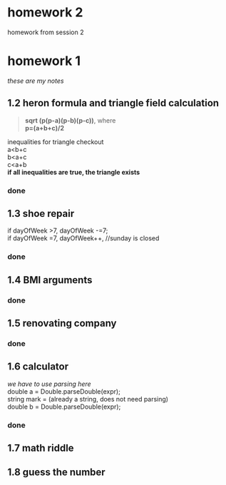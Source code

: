 # homework 2  
homework from session 2

# homework 1
*these are my notes*

## 1.2 heron formula and triangle field calculation

> **sqrt (p(p-a)(p-b)(p-c))**,
where  
> **p=(a+b+c)/2**  

inequalities for triangle checkout  
a<b+c  
b<a+c  
c<a+b  
**if all inequalities are true, the triangle exists**  
### done  
## 1.3 shoe repair  
if dayOfWeek >7, dayOfWeek -=7;  
if dayOfWeek =7, dayOfWeek++, //sunday is closed  
### done  
## 1.4 BMI arguments
### done  
## 1.5 renovating company
### done  
## 1.6 calculator
*we have to use parsing here*  
double a = Double.parseDouble(expr);  
string mark = (already a string, does not need parsing)  
double b = Double.parseDouble(expr);  
### done  
## 1.7 math riddle
  
## 1.8 guess the number
